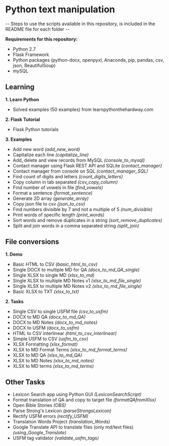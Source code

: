 # Python text manipulation

-- Steps to use the scripts available in this repository, is included in the README file for each folder --

__Requirements for this repository:__
- Python 2.7
- Flask Framework
- Python packages (python-docx, openpyxl, Anaconda, pip, pandas, csv, json, BeautifulSoup)
- mySQL

## Learning
__1. Learn Python__
- Solved examples (50 examples) from learnpythonthehardway.com

__2. Flask Tutorial__
- Flask Python tutorials

__3. Examples__
- Add new word _(add_new_word)_
- Capitalize each line _(capitalize_line)_
- Add, delete and view records from MySQL _(console_to_mysql)_
- Contact manager using Flask REST API and SQLite _(contact_manager)_
- Contact manager from console on SQL _(contact_manager_SQL)_
- Find count of digits and letters _(count_digits_letters)_
- Copy column in tab separated _(csv_copy_column)_
- Find number of vowels in file _(find_vowels)_
- Format a sentence _(format_sentence)_
- Generate 2D array _(generate_array)_
- Copy json file to csv _(json_to_csv)_
- Find numbers divisible by 7 and not a multiple of 5 _(num_divisible)_
- Print words of specific length _(print_words)_
- Sort words and remove duplicates in a string _(sort_remove_duplicates)_
- Split and join words in a comma separated string _(split_join)_


## File conversions
__1. Demo__
- Basic HTML to CSV _(basic_html_to_csv)_
- Single DOCX to multiple MD for QA _(docx_to_md_QA_single)_
- Single XLSX to single MD _(xlsx_to_md)_
- Single XLSX to multiple MD Notes v1 _(xlsx_to_md_file_single)_
- Single XLSX to multiple MD Notes v2 _(xlsx_to_md_file_single)_
- Basic XLSX to TXT _(xlsx_to_txt)_

__2. Tasks__
- Single CSV to single USFM file _(csv_to_usfm)_
- DOCX to MD QA _(docx_to_md_QA)_
- DOCX to MD Notes _(docx_to_md_notes)_
- DOCX to USFM _(docx_to_usfm)_
- HTML to CSV interlinear _(html_to_csv_interlinear)_
- Simple USFM to CSV _(usfm_to_csv)_
- XLSX Formatting _(xlsx_format)_
- XLSX to MD Format Terms _(xlsx_to_md_format_terms)_
- XLSX to MD QA _(xlsx_to_md_QA)_
- XLSX to MD Notes _(xlsx_to_md_notes)_
- XLSX to MD terms _(xlsx_to_md_terms)_

## Other Tasks
- Lexicon Search app using Python GUI _(LexiconSearchScript)_
- Format translation of QA and copy to target file _(formatQAfromXlsx)_
- Open Bible Stories _(OBS)_
- Parse Strong's Lexicon _(parseStrongsLexicon)_
- Rectify USFM errors _(rectify_USFM)_
- Translation Words Project _(translation_Words)_
- Google Translate API to translate files (only md/text files) _(using_Google_Translate)_
- USFM tag validator _(validate_usfm_tags)_